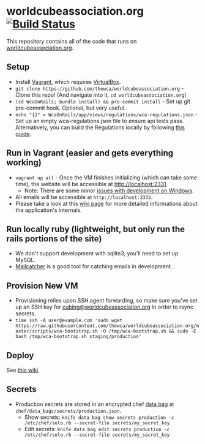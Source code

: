 worldcubeassociation.org [![Build Status](https://travis-ci.org/thewca/worldcubeassociation.org.svg?branch=master)](https://travis-ci.org/thewca/worldcubeassociation.org)
========================

This repository contains all of the code that runs on [worldcubeassociation.org](https://www.worldcubeassociation.org/).

## Setup
- Install [Vagrant](https://www.vagrantup.com/), which requires
  [VirtualBox](https://www.virtualbox.org/).
- `git clone https://github.com/thewca/worldcubeassociation.org` - Clone this repo! (And navigate into it, `cd worldcubeassociation.org`)
- `(cd WcaOnRails; bundle install) && pre-commit install` - Set up git pre-commit hook. Optional, but very useful.
- `echo "{}" > WcaOnRails/app/views/regulations/wca-regulations.json` - Set up an empty wca-regulations.json file to ensure api tests pass. Alternatively, you can build the Regulations locally by following [this guide](https://github.com/thewca/worldcubeassociation.org/wiki/Building-Regulations-locally).

## Run in Vagrant (easier and gets everything working)
- `vagrant up all` - Once the VM finishes initializing (which can take some time),
  the website will be accessible at [http://localhost:2331](http://localhost:2331).
  - Note: There are some minor [issues with development on Windows](https://github.com/thewca/worldcubeassociation.org/issues/393).
- All emails will be accessible at `http://localhost:2332`.
- Please take a look at this [wiki page](https://github.com/thewca/worldcubeassociation.org/wiki/Misc.-important-commands-to-know) for more detailed informations about the application's internals.

## Run locally ruby (lightweight, but only run the rails portions of the site)
- We don't support development with sqlite3, you'll need to set up MySQL.
- [Mailcatcher](http://mailcatcher.me/) is a good tool for catching emails in development.

## Provision New VM
- Provisioning relies upon SSH agent forwarding, so make sure you've set up an SSH
  key for cubing@worldcubeassociation.org in order to rsync secrets.
- `time ssh -A user@example.com 'sudo wget https://raw.githubusercontent.com/thewca/worldcubeassociation.org/master/scripts/wca-bootstrap.sh -O /tmp/wca-bootstrap.sh && sudo -E bash /tmp/wca-bootstrap.sh staging/production'`

## Deploy

See [this wiki](https://github.com/thewca/worldcubeassociation.org/wiki/Merging-and-deploying).

## Secrets
- Production secrets are stored in an encrypted chef [data bag](https://docs.chef.io/data_bags.html) at `chef/data_bags/secrets/production.json`.
  - Show secrets: `knife data bag show secrets production -c /etc/chef/solo.rb --secret-file secrets/my_secret_key`
  - Edit secrets: `knife data bag edit secrets production -c /etc/chef/solo.rb --secret-file secrets/my_secret_key`
